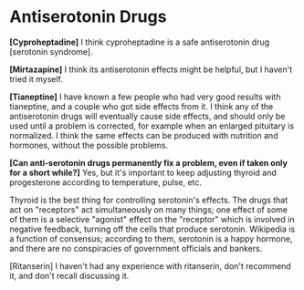 # Antiserotonin Drugs

**[Cyproheptadine]**
I think cyproheptadine is a safe antiserotonin drug [serotonin syndrome].

**[Mirtazapine]**
I think its antiserotonin effects might be helpful, but I haven't tried it myself.

**[Tianeptine]**
I have known a few people who had very good results with tianeptine, and a couple who got side effects from it. I think any of the antiserotonin drugs will eventually cause side effects, and should only be used until a problem is corrected, for example when an enlarged pituitary is normalized. I think the same effects can be produced with nutrition and hormones, without the possible problems. 

**[Can anti-serotonin drugs permanently fix a problem, even if taken only for a short while?]**
Yes, but it's important to keep adjusting thyroid and progesterone according to temperature, pulse, etc.

Thyroid is the best thing for controlling serotonin's effects. The drugs that act on "receptors" act simultaneously on many things; one effect of some of them is a selective "agonist" effect on the "receptor" which is involved in negative feedback, turning off the cells that produce serotonin. Wikipedia is a function of consensus; according to them, serotonin is a happy hormone, and there are no conspiracies of government officials and bankers.

[Ritanserin]
I haven't had any experience with ritanserin, don't recommend it, and don't recall discussing it.
